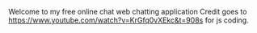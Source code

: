 Welcome to my free online chat web chatting application 
Credit goes to https://www.youtube.com/watch?v=KrGfq0vXEkc&t=908s for js coding.
